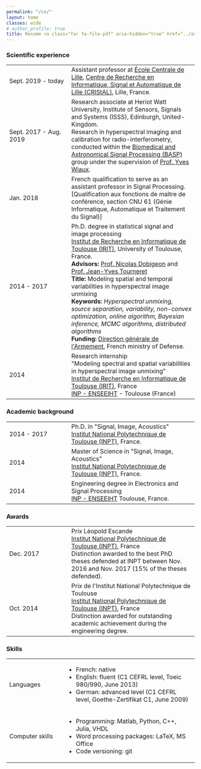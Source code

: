```yaml
---
permalink: "/cv/"
layout: home
classes: wide
# author_profile: true
title: Resume <a class="far fa-file-pdf" aria-hidden="true" href="../assets/pdfs/cv_Thouvenin.pdf"></a>
---
```


<!-- Curriculum -->

<!-- Scientific experience -->
<h3>Scientific experience</h3>

<table>
    <tbody>
        <tr>
            <td>Sept. 2019 - today
            </td>
            <td>Assistant professor at <a href= "https://centralelille.fr/">École Centrale de Lille</a>, <a href="https://www.cristal.univ-lille.fr/en/">Centre de Recherche en Informatique,
                Signal et Automatique de Lille (CRIStAL)</a>, Lille, France.<br />
            </td>
        </tr>
        <tr>
            <td>Sept. 2017 - Aug. 2019
            </td>
            <td>Research associate at Heriot Watt University, Institute of Sensors, Signals and Systems
                (ISSS), Edinburgh, United-Kingdom.<br />
                Research in hyperspectral imaging and calibration for radio-interferometry, conducted
                within the <a
                    href="https://www.hw.ac.uk/schools/engineering-physical-sciences/institutes/sensors-signals-systems/basp.htm">Biomedical
                    and Astronomical Signal Processing (BASP)</a> group under the supervision of <a
                    href="https://researchportal.hw.ac.uk/en/persons/yves-wiaux">Prof. Yves Wiaux</a>.</td>
        </tr>
        <tr>
            <td style="width: 150px;">Jan. 2018
            </td>
            <td>French qualification to serve as an assistant professor in Signal Processing.<br />
                [Qualification aux fonctions de maître de conférence, section CNU 61 (Génie
                Informatique, Automatique et Traitement du Signal)]
            </td>
        </tr>
        <tr>
            <td style="width: 150px;">2014 - 2017
            </td>
            <td> Ph.D. degree in statistical signal and image processing<br />
                <a href="https://www.irit.fr/?lang=en">Institut de Recherche en Informatique de Toulouse
                    (IRIT)</a>, University of Toulouse, France.<br />
                <strong>Advisors:</strong> <a href="http://dobigeon.perso.enseeiht.fr/">Prof. Nicolas
                    Dobigeon</a> and <a href="http://tourneret.perso.enseeiht.fr/">Prof. Jean-Yves
                    Tourneret</a><br />
                <strong>Title:</strong> Modeling spatial and temporal variabilities in hyperspectral
                image unmixing<br />
                <strong>Keywords:</strong> <em>Hyperspectral unmixing, source separation, variability,
                    non-convex optimization, online algorithm, Bayesian inference, MCMC algorithms,
                    distributed algorithms</em><br />
                <strong>Funding:</strong> <a href="https://www.defense.gouv.fr/english/dga">Direction
                    générale de l'Armement</a>, French ministry of Defense.
            </td>
        </tr>
        <tr>
            <td>2014
            </td>
            <td>Research internship<br />
                "Modeling spectral and spatial
                variabilities in
                hyperspectral image unmixing"<br />
                <a href="https://www.irit.fr/">Institut de Recherche en Informatique de Toulouse
                    (IRIT)</a>, France<br />
                <a href="http://www.enseeiht.fr/en/index.html">INP - ENSEEIHT</a> - Toulouse
                (France)</td>
        </tr>
    </tbody>
</table>

<!-- Academic background -->
<h3>Academic background</h3>
<table>
    <tbody>
        <tr>
            <td style="width: 150px;">2014 - 2017
            </td>
            <td> Ph.D. in "Signal,
                Image, Acoustics"<br />
                <a href="http://www.inp-toulouse.fr/fr/index.html">Institut National
                    Polytechnique de
                    Toulouse (INPT)</a>, France.</td>
        </tr>
        <tr>
            <td>2014
            </td>
            <td>Master of Science
                in "Signal, Image,
                Acoustics"<br />
                <a href="http://www.inp-toulouse.fr/fr/index.html">Institut National
                    Polytechnique de
                    Toulouse (INPT)</a>, France.</td>
        </tr>
        <tr>
            <td>2014
            </td>
            <td>Engineering degree
                in
                Electronics and
                Signal Processing<br />
                <a href="http://www.enseeiht.fr/en/index.html">INP - ENSEEIHT</a> Toulouse, France.</td>
        </tr>
    </tbody>
</table>


<!-- Awards -->
<h3>Awards</h3>
<table>
    <tbody>
        <tr>
            <td style="width: 150px;">Dec. 2017
            </td>
            <td>Prix Léopold Escande<br />
                <a href="http://www.inp-toulouse.fr/fr/index.html">Institut National Polytechnique de
                    Toulouse (INPT)</a>, France <br />
                Distinction awarded to the best PhD theses defended at INPT between Nov. 2016 and Nov.
                2017 (15% of the theses defended).
            </td>
        </tr>
        <tr>
            <td>Oct. 2014
            </td>
            <td>Prix de l'Institut
                National Polytechnique de Toulouse<br />
                <a href="http://www.inp-toulouse.fr/fr/index.html">Institut National Polytechnique de
                    Toulouse (INPT)</a>, France <br />
                Distinction awarded for outstanding
                academic achievement during the engineering degree.
            </td>
        </tr>
    </tbody>
</table>

<!--Skills-->
<h3 class="cv_item">Skills</h3>
<table>
    <tbody>
        <tr>
            <td style="width: 135px;">Languages</td>
            <td>
                <ul>
                    <li>French: native</li>
                    <li>English: fluent (C1 CEFRL level, Toeic 980/990, June 2013)</li>
                    <li>German: advanced level (C1 CEFRL level, Goethe-Zertifikat C1, June
                        2009)</li>
                </ul>
            </td>
        </tr>
        <tr>
            <td>Computer skills</td>
            <td>
                <ul>
                    <li>Programming: Matlab, Python, C++, Julia, VHDL</li>
                    <li>Word processing packages: LaTeX, MS Office</li>
                    <li>Code versioning: git</li>
                </ul>
            </td>
        </tr>
    </tbody>
</table>
